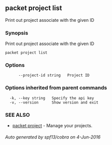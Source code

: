 ## packet project list

Print out project associate with the given ID

### Synopsis


Print out project associate with the given ID

```
packet project list
```

### Options

```
      --project-id string   Project ID
```

### Options inherited from parent commands

```
  -k, --key string   Specify the api key
  -v, --version      Show version and exit
```

### SEE ALSO
* [packet project](packet_project.md)	 - Manage your projects.

###### Auto generated by spf13/cobra on 4-Jun-2016
